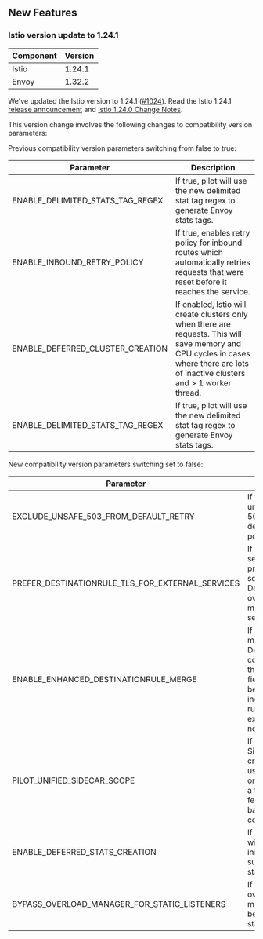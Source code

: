 ## New Features

### Istio version update to 1.24.1 

| **Component** | **Version** |
|---------------|-------------|
| Istio         | 1.24.1      |
| Envoy         | 1.32.2      |

We've updated the Istio version to 1.24.1 ([#1024](https://github.com/kyma-project/istio/pull/1024)).
Read the Istio 1.24.1 [release announcement](https://istio.io/latest/news/releases/1.24.x/announcing-1.24.1/)
and [Istio 1.24.0 Change Notes](https://istio.io/latest/news/releases/1.24.x/announcing-1.24/change-notes/).

This version change involves the following changes to compatibility version parameters:

Previous compatibility version parameters switching from false to true:

| Parameter                            | Description                                                                                                                                                                         |
|--------------------------------------|-------------------------------------------------------------------------------------------------------------------------------------------------------------------------------------|
| ENABLE\_DELIMITED\_STATS\_TAG\_REGEX | If true, pilot will use the new delimited stat tag regex to generate Envoy stats tags.                                                                                              |
| ENABLE\_INBOUND\_RETRY\_POLICY       | If true, enables retry policy for inbound routes which automatically retries requests that were reset before it reaches the service.                                                |
| ENABLE\_DEFERRED\_CLUSTER\_CREATION  | If enabled, Istio will create clusters only when there are requests. This will save memory and CPU cycles in cases where there are lots of inactive clusters and > 1 worker thread. |
| ENABLE\_DELIMITED\_STATS\_TAG\_REGEX | If true, pilot will use the new delimited stat tag regex to generate Envoy stats tags.                                                                                              |

New compatibility version parameters switching set to false:

| Parameter                                             | Description                                                                                                                                        |
|-------------------------------------------------------|----------------------------------------------------------------------------------------------------------------------------------------------------|
| EXCLUDE\_UNSAFE\_503\_FROM\_DEFAULT\_RETRY            | If true, excludes unsafe retry on 503 from default retry policy.                                                                                   |
| PREFER\_DESTINATIONRULE\_TLS\_FOR\_EXTERNAL\_SERVICES | If true, external services will prefer the TLS settings from DestinationRules over the metadata TLS settings.                                      |
| ENABLE\_ENHANCED\_DESTINATIONRULE\_MERGE              | If enabled, Istio merge DestinationRules considering their exportTo fields, they will be kept as independent rules if the exportTos are not equal. |
| PILOT\_UNIFIED\_SIDECAR\_SCOPE                        | If true, unified SidecarScope creation will be used. This is only intended as a temporary feature flag for backwards compatibility.                |
| ENABLE\_DEFERRED\_STATS\_CREATION                     | If enabled, Istio will lazily initialize a subset of the stats.                                                                                    |
| BYPASS\_OVERLOAD\_MANAGER\_FOR\_STATIC\_LISTENERS     | If enabled, overload manager will not be applied to static listeners.                                                                              |
